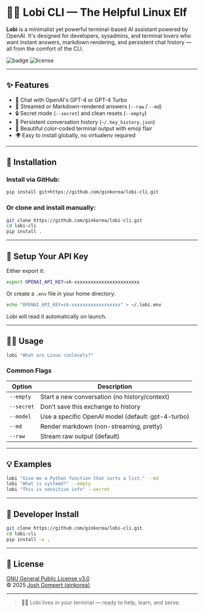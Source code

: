 # 🧝‍♂️ Lobi CLI — The Helpful Linux Elf

**Lobi** is a minimalist yet powerful terminal-based AI assistant powered by OpenAI. It's designed for developers, sysadmins, and terminal lovers who want instant answers, markdown rendering, and persistent chat history — all from the comfort of the CLI.

![badge](https://img.shields.io/badge/terminal-ready-brightgreen?style=flat-square)
![license](https://img.shields.io/github/license/ginkorea/lobi-cli?style=flat-square)

---

## ✨ Features

- 🤖 Chat with OpenAI's GPT-4 or GPT-4 Turbo
- 📘 Streamed or Markdown-rendered answers (`--raw` / `--md`)
- 🔒 Secret mode (`--secret`) and clean resets (`--empty`)
- 💾 Persistent conversation history (`~/.hey_history.json`)
- 🎨 Beautiful color-coded terminal output with emoji flair
- 🌍 Easy to install globally, no virtualenv required

---

## 🚀 Installation

### Install via GitHub:

```bash
pip install git+https://github.com/ginkorea/lobi-cli.git
```

### Or clone and install manually:

```bash
git clone https://github.com/ginkorea/lobi-cli.git
cd lobi-cli
pip install .
```

---

## 🔐 Setup Your API Key

Either export it:

```bash
export OPENAI_API_KEY=sk-xxxxxxxxxxxxxxxxxxxxxxxx
```

Or create a `.env` file in your home directory:

```bash
echo "OPENAI_API_KEY=sk-xxxxxxxxxxxxxxxxxx" > ~/.lobi.env
```

Lobi will read it automatically on launch.

---

## 🧑‍💻 Usage

```bash
lobi "What are Linux runlevels?"
```

### Common Flags

| Option       | Description                                      |
|--------------|--------------------------------------------------|
| `--empty`    | Start a new conversation (no history/context)    |
| `--secret`   | Don’t save this exchange to history              |
| `--model`    | Use a specific OpenAI model (default: gpt-4-turbo) |
| `--md`       | Render markdown (non-streaming, pretty)          |
| `--raw`      | Stream raw output (default)                      |

---

## 💡 Examples

```bash
lobi "Give me a Python function that sorts a list." --md
lobi "What is systemd?" --empty
lobi "This is sensitive info" --secret
```

---

## 🧪 Developer Install

```bash
git clone https://github.com/ginkorea/lobi-cli.git
cd lobi-cli
pip install -e .
```

---

## 📜 License

[GNU General Public License v3.0](https://www.gnu.org/licenses/gpl-3.0.html)  
© 2025 [Josh Gompert (ginkorea)](https://github.com/ginkorea)

---

> 🧝‍♂️ Lobi lives in your terminal — ready to help, learn, and serve.
